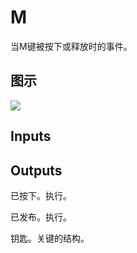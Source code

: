 # M

当M键被按下或释放时的事件。

## 图示

![]($-20221218-19260832.png)

## Inputs

## Outputs

已按下。执行。

已发布。执行。

钥匙。关键的结构。
